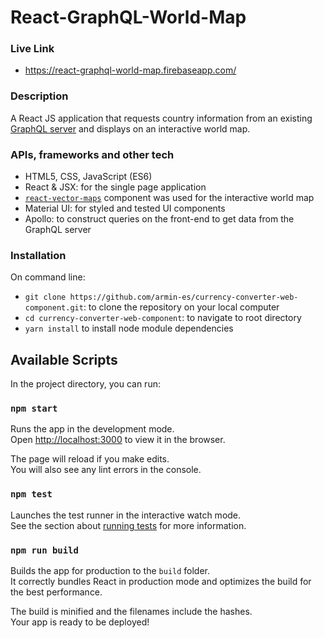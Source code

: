 # React-GraphQL-World-Map

### Live Link
- https://react-graphql-world-map.firebaseapp.com/

### Description

A React JS application that requests country information from an existing [GraphQL server](https://github.com/trevorblades/countries) and displays on an interactive world map.

### APIs, frameworks and other tech
- HTML5, CSS, JavaScript (ES6)
- React & JSX: for the single page application
- [`react-vector-maps`](https://github.com/South-Paw/react-vector-maps) component was used for the interactive world map
- Material UI: for styled and tested UI components
- Apollo: to construct queries on the front-end to get data from the GraphQL server

### Installation
On command line:
- `git clone https://github.com/armin-es/currency-converter-web-component.git`: to clone the repository on your local computer
- `cd currency-converter-web-component`: to navigate to root directory
- `yarn install` to install node module dependencies



## Available Scripts

In the project directory, you can run:

### `npm start`

Runs the app in the development mode.<br>
Open [http://localhost:3000](http://localhost:3000) to view it in the browser.

The page will reload if you make edits.<br>
You will also see any lint errors in the console.

### `npm test`

Launches the test runner in the interactive watch mode.<br>
See the section about [running tests](https://facebook.github.io/create-react-app/docs/running-tests) for more information.

### `npm run build`

Builds the app for production to the `build` folder.<br>
It correctly bundles React in production mode and optimizes the build for the best performance.

The build is minified and the filenames include the hashes.<br>
Your app is ready to be deployed!

